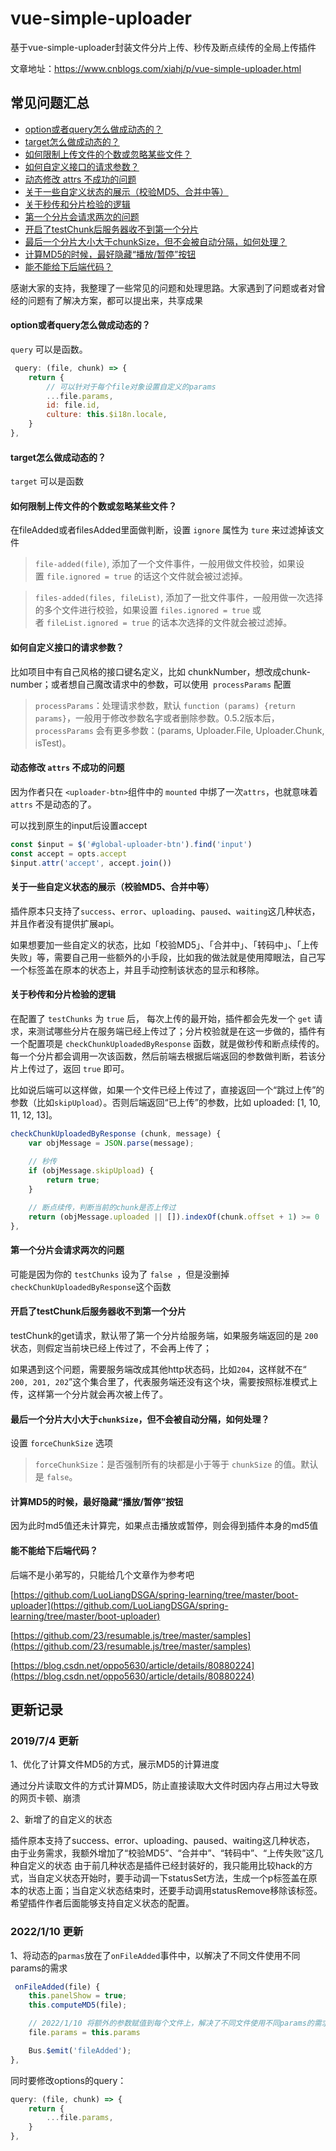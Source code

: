 # vue-simple-uploader

基于vue-simple-uploader封装文件分片上传、秒传及断点续传的全局上传插件

文章地址：https://www.cnblogs.com/xiahj/p/vue-simple-uploader.html

## 常见问题汇总

* [option或者query怎么做成动态的？](#1)
* [target怎么做成动态的？](#2)
* [如何限制上传文件的个数或忽略某些文件？](#3)
* [如何自定义接口的请求参数？](#4)
* [动态修改 attrs 不成功的问题](#5)
* [关于一些自定义状态的展示（校验MD5、合并中等）](#6)
* [关于秒传和分片检验的逻辑](#7)
* [第一个分片会请求两次的问题](#8)
* [开启了testChunk后服务器收不到第一个分片](#9)
* [最后一个分片大小大于chunkSize，但不会被自动分隔，如何处理？](#10)
* [计算MD5的时候，最好隐藏“播放/暂停”按钮](#11)
* [能不能给下后端代码？](#12)

感谢大家的支持，我整理了一些常见的问题和处理思路。大家遇到了问题或者对曾经的问题有了解决方案，都可以提出来，共享成果

<a name="1"></a>
#### option或者query怎么做成动态的？

`query` 可以是函数。

```js
 query: (file, chunk) => {
    return {
        // 可以针对于每个file对象设置自定义的params
        ...file.params,
        id: file.id,
        culture: this.$i18n.locale,
    }
},
```

<a name="2"></a>
#### target怎么做成动态的？

`target` 可以是函数

<a name="3"></a>
#### 如何限制上传文件的个数或忽略某些文件？

在fileAdded或者filesAdded里面做判断，设置 `ignore` 属性为 `ture` 来过滤掉该文件

>`file-added(file)`, 添加了一个文件事件，一般用做文件校验，如果设置 `file.ignored = true` 的话这个文件就会被过滤掉。

>`files-added(files, fileList)`, 添加了一批文件事件，一般用做一次选择的多个文件进行校验，如果设置 `files.ignored = true` 或者 `fileList.ignored = true` 的话本次选择的文件就会被过滤掉。

<a name="4"></a>
#### 如何自定义接口的请求参数？

比如项目中有自己风格的接口键名定义，比如
chunkNumber，想改成chunk-number；或者想自己魔改请求中的参数，可以使用`
processParams` 配置

> `processParams`：处理请求参数，默认 `function (params) {return params}`，一般用于修改参数名字或者删除参数。0.5.2版本后，`processParams` 会有更多参数：(params, Uploader.File, Uploader.Chunk, isTest)。

<a name="5"></a>
#### 动态修改 `attrs` 不成功的问题

因为作者只在 `<uploader-btn>`组件中的 `mounted` 中绑了一次`attrs`，也就意味着 `attrs` 不是动态的了。

可以找到原生的input后设置accept

```js
const $input = $('#global-uploader-btn').find('input')
const accept = opts.accept
$input.attr('accept', accept.join())
```

<a name="6"></a>
#### 关于一些自定义状态的展示（校验MD5、合并中等）

插件原本只支持了`success`、`error`、`uploading`、`paused`、`waiting`这几种状态，并且作者没有提供扩展api。

如果想要加一些自定义的状态，比如「校验MD5」、「合并中」、「转码中」、「上传失败」等，需要自己用一些额外的小手段，比如我的做法就是使用障眼法，自己写一个标签盖在原本的状态上，并且手动控制该状态的显示和移除。

<a name="7"></a>
#### 关于秒传和分片检验的逻辑

在配置了 `testChunks` 为 `true` 后， 每次上传的最开始，插件都会先发一个 `get` 请求，来测试哪些分片在服务端已经上传过了；分片校验就是在这一步做的，插件有一个配置项是 `checkChunkUploadedByResponse` 函数，就是做秒传和断点续传的。每一个分片都会调用一次该函数，然后前端去根据后端返回的参数做判断，若该分片上传过了，返回 `true` 即可。

比如说后端可以这样做，如果一个文件已经上传过了，直接返回一个“跳过上传”的参数（比如`skipUpload`）。否则后端返回“已上传”的参数，比如 uploaded: [1, 10, 11, 12, 13]。

```js
checkChunkUploadedByResponse (chunk, message) {
    var objMessage = JSON.parse(message);
    
    // 秒传
    if (objMessage.skipUpload) {
        return true;
    }

    // 断点续传，判断当前的chunk是否上传过
    return (objMessage.uploaded || []).indexOf(chunk.offset + 1) >= 0
},
```

<a name="8"></a>
#### 第一个分片会请求两次的问题

可能是因为你的 `testChunks` 设为了 `false `，但是没删掉
`checkChunkUploadedByResponse`这个函数

<a name="9"></a>
#### 开启了testChunk后服务器收不到第一个分片

testChunk的get请求，默认带了第一个分片给服务端，如果服务端返回的是 `200` 状态，则假定当前块已经上传过了，不会再上传了；

如果遇到这个问题，需要服务端改成其他http状态码，比如`204`，这样就不在“ `200, 201, 202`”这个集合里了，代表服务端还没有这个块，需要按照标准模式上传，这样第一个分片就会再次被上传了。

<a name="10"></a>
#### 最后一个分片大小大于`chunkSize`，但不会被自动分隔，如何处理？

设置 `forceChunkSize` 选项
> `forceChunkSize`：是否强制所有的块都是小于等于 `chunkSize` 的值。默认是 `false`。

<a name="11"></a>
#### 计算MD5的时候，最好隐藏“播放/暂停”按钮

因为此时md5值还未计算完，如果点击播放或暂停，则会得到插件本身的md5值

<a name="12"></a>
#### 能不能给下后端代码？

后端不是小弟写的，只能给几个文章作为参考吧

[https://github.com/LuoLiangDSGA/spring-learning/tree/master/boot-uploader](https://github.com/LuoLiangDSGA/spring-learning/tree/master/boot-uploader)

[https://github.com/23/resumable.js/tree/master/samples](https://github.com/23/resumable.js/tree/master/samples)

[https://blog.csdn.net/oppo5630/article/details/80880224](https://blog.csdn.net/oppo5630/article/details/80880224)


## 更新记录

### 2019/7/4 更新

1、优化了计算文件MD5的方式，展示MD5的计算进度

通过分片读取文件的方式计算MD5，防止直接读取大文件时因内存占用过大导致的网页卡顿、崩溃

2、新增了的自定义的状态
 
插件原本支持了success、error、uploading、paused、waiting这几种状态，
由于业务需求，我额外增加了“校验MD5”、“合并中”、“转码中”、“上传失败”这几种自定义的状态
由于前几种状态是插件已经封装好的，我只能用比较hack的方式，当自定义状态开始时，要手动调一下statusSet方法，生成一个p标签盖在原本的状态上面；当自定义状态结束时，还要手动调用statusRemove移除该标签。
希望插件作者后面能够支持自定义状态的配置。

### 2022/1/10 更新

1、将动态的`parmas`放在了`onFileAdded`事件中，以解决了不同文件使用不同params的需求

```js
 onFileAdded(file) {
    this.panelShow = true;
    this.computeMD5(file);

    // 2022/1/10 将额外的参数赋值到每个文件上，解决了不同文件使用不同params的需求
    file.params = this.params

    Bus.$emit('fileAdded');
},
```

同时要修改options的query：

```js
query: (file, chunk) => {
    return {
        ...file.params,
    }
},
```
